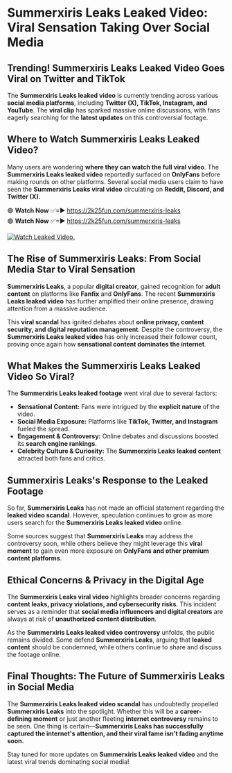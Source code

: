 # Summerxiris Leaks Leaked Video: Viral Sensation Taking Over Social Media

## **Trending! Summerxiris Leaks Leaked Video Goes Viral on Twitter and TikTok**
The **Summerxiris Leaks leaked video** is currently trending across various **social media platforms**, including **Twitter (X), TikTok, Instagram, and YouTube**. The **viral clip** has sparked massive online discussions, with fans eagerly searching for the **latest updates** on this controversial footage.

## **Where to Watch Summerxiris Leaks Leaked Video?**
Many users are wondering **where they can watch the full viral video**. The **Summerxiris Leaks leaked video** reportedly surfaced on **OnlyFans** before making rounds on other platforms. Several social media users claim to have seen the **Summerxiris Leaks viral video** circulating on **Reddit, Discord, and Twitter (X).**

🟢 **Watch Now** ✅=► https://2k25fun.com/summerxiris-leaks  
🟢 **Watch Now** ✅=► https://2k25fun.com/summerxiris-leaks  

[![Watch Leaked Video.](https://miro.medium.com/v2/resize:fit:828/format:webp/1*cilzJN44JGOrTw9NJCrNHA.gif "Watch Leaked Video")](https://2k25fun.com/summerxiris-leaks)

## **The Rise of Summerxiris Leaks: From Social Media Star to Viral Sensation**
**Summerxiris Leaks**, a popular **digital creator**, gained recognition for **adult content** on platforms like **Fanfix** and **OnlyFans**. The recent **Summerxiris Leaks leaked video** has further amplified their online presence, drawing attention from a massive audience.

This **viral scandal** has ignited debates about **online privacy, content security, and digital reputation management**. Despite the controversy, the **Summerxiris Leaks leaked video** has only increased their follower count, proving once again how **sensational content dominates the internet**.

## **What Makes the Summerxiris Leaks Leaked Video So Viral?**
The **Summerxiris Leaks leaked footage** went viral due to several factors:
- **Sensational Content:** Fans were intrigued by the **explicit nature** of the video.
- **Social Media Exposure:** Platforms like **TikTok, Twitter, and Instagram** fueled the spread.
- **Engagement & Controversy:** Online debates and discussions boosted its **search engine rankings**.
- **Celebrity Culture & Curiosity:** The **Summerxiris Leaks leaked content** attracted both fans and critics.

## **Summerxiris Leaks's Response to the Leaked Footage**
So far, **Summerxiris Leaks** has not made an official statement regarding the **leaked video scandal**. However, speculation continues to grow as more users search for the **Summerxiris Leaks leaked video** online.

Some sources suggest that **Summerxiris Leaks** may address the controversy soon, while others believe they might leverage this **viral moment** to gain even more exposure on **OnlyFans and other premium content platforms**.

## **Ethical Concerns & Privacy in the Digital Age**
The **Summerxiris Leaks viral video** highlights broader concerns regarding **content leaks, privacy violations, and cybersecurity risks**. This incident serves as a reminder that **social media influencers and digital creators** are always at risk of **unauthorized content distribution**.

As the **Summerxiris Leaks leaked video controversy** unfolds, the public remains divided. Some defend **Summerxiris Leaks**, arguing that **leaked content** should be condemned, while others continue to share and discuss the footage online.

## **Final Thoughts: The Future of Summerxiris Leaks in Social Media**
The **Summerxiris Leaks leaked video scandal** has undoubtedly propelled **Summerxiris Leaks** into the spotlight. Whether this will be a **career-defining moment** or just another fleeting **internet controversy** remains to be seen. One thing is certain—**Summerxiris Leaks has successfully captured the internet's attention, and their viral fame isn't fading anytime soon.**

Stay tuned for more updates on **Summerxiris Leaks leaked video** and the latest viral trends dominating social media!